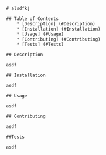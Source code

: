 
    
    # alsdfkj
  
    ## Table of Contents
        * [Description] (#Description)
        * [Installation] (#Installation)
        * [Usage] (#Usage)
        * [Contributing] (#Contributing)
        * [Tests] (#Tests)
    
    ## Description
    
    asdf

    ## Installation

    asdf

    ## Usage

    asdf

    ## Contributing

    asdf

    ##Tests

    asdf

  